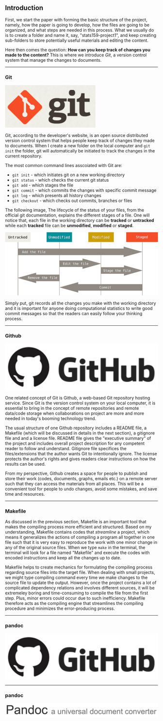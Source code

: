 
## Introduction

First, we start the paper with forming the basic structure of the project, namely, how the paper is going to develop, how the files are going to be organized, and what steps are needed in this process. What we usually do is to create a folder and name it, say, "stats159-project1", and keep creating sub-folders to store potentially useful materials and editing the content.

Here then comes the question: **How can you keep track of changes you made to the content?** This is where we introduce _Git_, a version control system that manage the changes to documents. 

---

### Git

![alt tag](../../images/git-logo.png)

Git, according to the developer's website, is an open source distributed version control system that helps people keep track of changes they made to documents. When I create a new folder on the local computer and `git init` the folder, git will automatically be initiated to track the changes in the current repository. 

The most common command lines asscoiated with Git are:
* `git init` - which initiates git on a new working directory
* `git status` - which checks the current git status
* `git add` - which stages the file
* `git commit` - which commits the changes with specific commit message
* `git log` - which presents all history changes 
* `git checkout` - which checks out commits, branches or files

The following image, The lifecycle of the status of your files, from the official git documentation, explains the different stages of a file. One will notice that, each file in the working directory can be **tracked** or **untracked** while each **tracked** file can be **unmodified**, **modified** or **staged**. 

![alt tag](../../images/git-procedure.png)

Simply put, git records all the changes you make with the working directory and it is important for anyone doing computational statistics to write good commit messages so that the readers can easily follow your thinking process.

---

### Github

![alt tag](../../images/github-logo.png)

One related concept of Git is Github, a web-based Git repository hosting service. Since Git is the version control system on your local computer, it is essential to bring in the concept of remote repositories and remote data/code storage when collaborations on project are more and more needed in today's booming technology trend.

The usual structure of one Github repository includes a README file, a Makefile (which will be discussed in details in the next section), a gitignore file and and a license file. README file gives the "executive summary" of the project and includes overall project description for any competent reader to follow and understand. Gitignore file specifices the files/extensions that the author wants Git to intentionally ignore. The license protects the author's rights and gives readers clear instructions on how the results can be used.

From my perspective, Github creates a space for people to publish and store their work (codes, documents, graphs, emails etc.) on a remote server such that they can access the materials from all places. This will be a convenient tool for people to undo changes, avoid some mistakes, and save time and resources.


---

### Makefile

As discussed in the previous section, Makefile is an important tool that makes the compiling process more efficient and structured. Based on my understanding, Makefile contains codes that _streamline_ a project, which means it generalizes the actions of compiling a program all together in one file such that it is very easy to reproduce the work with one minor change in any of the original source files. When we type `make` in the terminal, the terminal will look for a file named "Makefile" and execute the codes with encoded instructions and keep all the changes up to date. 

Makefile helps to create mechanics for formulating the compiling process regarding source files into the target file. When dealing with small projects, we might type compiling command every time we make changes to the source file to update the output. However, once the project contains a lot of complicated dependency relations and involves different sources, it will be extremeley boring and time-consuming to compile the file from the first step. Plus, minor errors could occur due to such inefficiency. Makefile therefore acts as the compiling engine that streamlines the compiling procedure and minimizes the error-producing process.

---

### pandoc

![alt tag](../../images/github-logo.png)


---

### pandoc

![alt tag](../../images/pandoc-logo.png)